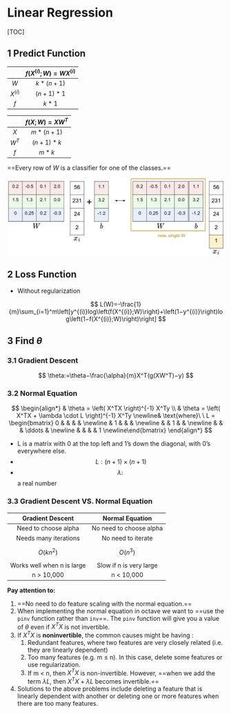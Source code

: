 # Linear Regression

[TOC]

## 1 Predict Function

|           | $f(X^{(i)};W)=WX^{(i)}$ |
| :-------: | :---------------------: |
|    $W$    |        $k*(n+1)$        |
| $X^{(i)}$ |        $(n+1)*1$        |
|    $f$    |          $k*1$          |

|       | $f(X;W)=XW^T$ |
| :---: | :-----------: |
|  $X$  |   $m*(n+1)$   |
| $W^T$ |   $(n+1)*k$   |
|  $f$  |     $m*k$     |

==Every row of $W$ is a classifier for one of the classes.==

![img](assets/wb.jpeg)

## 2 Loss Function

- Without regularization

$$
L(W)=-\frac{1}{m}\sum_{i=1}^m\left[y^{(i)}log\left(f(X^{(i)};W)\right)+\left(1−y^{(i)}\right)log\left(1−f(X^{(i)};W)\right)\right]
$$

## 3 Find $\theta$

### 3.1 Gradient Descent

$$
\theta:=\theta−\frac{\alpha}{m}X^T(g(XW^T)−y)
$$

### 3.2 Normal Equation

$$
\begin{align*}
& \theta = \left( X^TX \right)^{-1} X^Ty \\
& \theta = \left( X^TX + \lambda \cdot L \right)^{-1} X^Ty \newline& \text{where}\ \ L = \begin{bmatrix} 0 & & & & \newline & 1 & & & \newline & & 1 & & \newline & & & \ddots & \newline & & & & 1 \newline\end{bmatrix}
\end{align*}
$$

- L is a matrix with 0 at the top left and 1’s down the diagonal, with 0’s everywhere else. 
- $$L: (n+1)×(n+1)$$
- $$\lambda:\ $$a real number

### 3.3 Gradient Descent VS. Normal Equation

|      Gradient Descent      |     Normal Equation     |
| :------------------------: | :---------------------: |
|    Need to choose alpha    | No need to choose alpha |
|   Needs many iterations    |   No need to iterate    |
|        $$O(kn^2)$$         |       $$O(n^3)$$        |
| Works well when n is large | Slow if n is very large |
|         n > 10,000         |       n < 10,000        |

**Pay attention to:**

1. ==No need to do feature scaling with the normal equation.==
2. When implementing the normal equation in octave we want to ==use the `pinv` function rather than `inv`==. The `pinv` function will give you a value of $\theta$ even if $X^TX$ is not invertible.
3. If $X^TX$ is **noninvertible**, the common causes might be having :
   1. Redundant features, where two features are very closely related (i.e. they are linearly dependent)
   2. Too many features (e.g. m ≤ n). In this case, delete some features or use regularization.
   3. If m < n, then $X^TX$ is non-invertible. However, ==when we add the term $\lambda L$, then $X^TX + \lambda L$ becomes invertible.==
4. Solutions to the above problems include deleting a feature that is linearly dependent with another or deleting one or more features when there are too many features.


